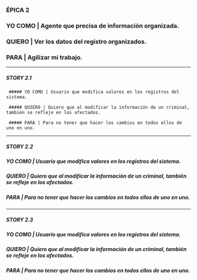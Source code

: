 ### ÉPICA 2  

### YO COMO  | Agente que precisa de información organizada.  
 
### QUIERO  | Ver los datos del registro organizados.  

### PARA  | Agilizar mi trabajo.  

--------------------------------------------------------------------------------

##### STORY 2.1 

     ##### YO COMO | Usuario que modifica valores en los registros del sistema.  

     ##### QUIERO | Quiero que al modificar la información de un criminal, también se refleje en los afectados.  

     ##### PARA | Para no tener que hacer los cambios en todos ellos de uno en uno.
--------------------------------------------------------------------------------

##### STORY 2.2 

##### YO COMO | Usuario que modifica valores en los registros del sistema.  
 
##### QUIERO | Quiero que al modificar la información de un criminal, también se refleje en los afectados.  

##### PARA | Para no tener que hacer los cambios en todos ellos de uno en uno.
--------------------------------------------------------------------------------

##### STORY 2.3 

##### YO COMO | Usuario que modifica valores en los registros del sistema.  
 
##### QUIERO | Quiero que al modificar la información de un criminal, también se refleje en los afectados.  

##### PARA | Para no tener que hacer los cambios en todos ellos de uno en uno.
